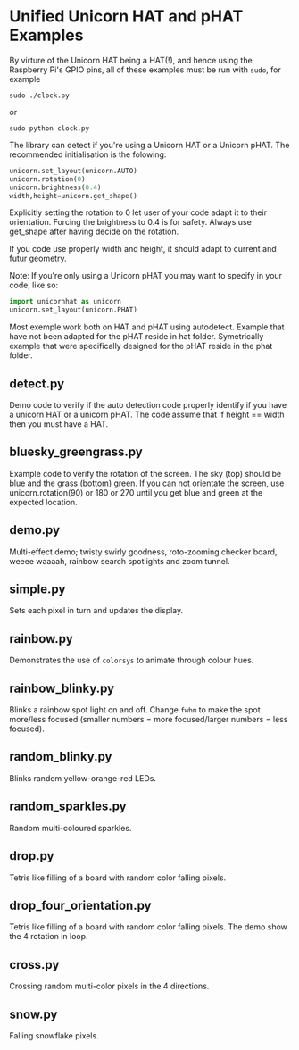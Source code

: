 Unified Unicorn HAT and pHAT Examples
======================================

By virture of the Unicorn HAT being a HAT(!), and hence using the Raspberry Pi's GPIO pins, all of these examples must be run with `sudo`, for example

    sudo ./clock.py

or

    sudo python clock.py    


The library can detect if you're using a Unicorn HAT or a Unicorn pHAT.
The recommended initialisation is the folowing:

```python
unicorn.set_layout(unicorn.AUTO)
unicorn.rotation(0)
unicorn.brightness(0.4)
width,height=unicorn.get_shape()
```

Explicitly setting the rotation to 0 let user of your code adapt it to their orientation. Forcing the brightness to 0.4 is for safety. Always use get_shape after having decide on the rotation.

If you code use properly width and height, it should adapt to current and futur geometry.


Note: If you're only using a Unicorn pHAT you may want to specify in your code, like so:

```python
import unicornhat as unicorn
unicorn.set_layout(unicorn.PHAT)
```

Most exemple work both on HAT and pHAT using autodetect.
Example that have not been adapted for the pHAT reside in hat folder. Symetrically example that were specifically designed for the pHAT reside in the phat folder.


detect.py
---------

Demo code to verify if the auto detection code properly identify if you have a unicorn HAT or a unicorn pHAT. The code assume that if height == width then you must have a HAT.


bluesky_greengrass.py
---------------------

Example code to verify the rotation of the screen.
The sky (top) should be blue and the grass (bottom) green.
If you can not orientate the screen, use unicorn.rotation(90) or 180 or 270 until you get blue and green at the expected location.


demo.py
-------

Multi-effect demo;  twisty swirly goodness, roto-zooming checker board, weeee waaaah, rainbow search spotlights and zoom tunnel.


simple.py
---------

Sets each pixel in turn and updates the display.


rainbow.py
----------

Demonstrates the use of `colorsys` to animate through colour hues.


rainbow_blinky.py
-----------------

Blinks a rainbow spot light on and off. Change `fwhm` to make the spot more/less focused (smaller numbers = more focused/larger numbers = less focused).


random_blinky.py
----------------

Blinks random yellow-orange-red LEDs.


random_sparkles.py
------------------

Random multi-coloured sparkles.


drop.py
-------

Tetris like filling of a board with random color falling pixels.


drop_four_orientation.py
------------------------

Tetris like filling of a board with random color falling pixels. The demo show the 4 rotation in loop.


cross.py
--------

Crossing random multi-color pixels in the 4 directions.


snow.py
-------

Falling snowflake pixels.



